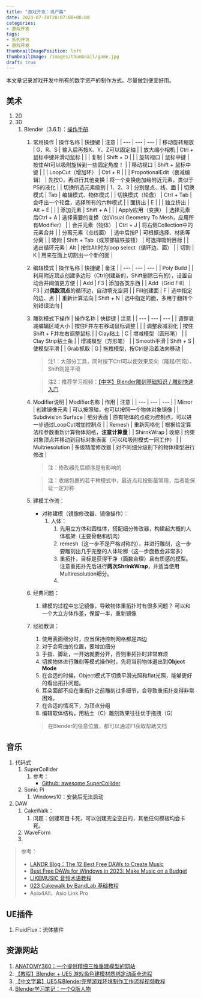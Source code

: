 ```yaml
---
title: "游戏开发：资产篇"
date: 2023-07-30T20:07:00+08:00
categories:
- 游戏开发
tags:
- 系列开坑
- 游戏开发
thumbnailImagePosition: left
thumbnailImage: /images/thumbnail/game.jpg
draft: true
---
```

本文章记录游戏开发中所有的数字资产的制作方式。尽量做到便宜好用。
<!--more-->

## 美术
1. 2D
2. 3D
   1. Blender（3.6.1）：[操作手册](https://docs.blender.org/manual/zh-hans/3.6/index.html)
      1. 常用操作
         | 操作名称 | 快捷键 | 注意 |
         | --- | --- | --- |
         | 移动旋转缩放 | G、R、S | 输入后再按X、Y、Z可以固定轴 |
         | 放大缩小相机 | Ctrl + 鼠标中键并滑动鼠标 | |
         | 复制 | Shift + D | |
         | 旋转视口 | 鼠标中键 | 按住Alt可以吸附旋转到一些固定角度！ |
         | 移动视口 | Shift + 鼠标中键 |  |
         | LoopCut（增加环） | Ctrl + R | |
         | PropotionalEdit（衰减编辑） | 先按O，再进行其他变换 | 将一个变换施加给附近元素，类似于PS的液化 |
         | 切换所选元素级别 | 1、2、3 | 分别是点、线、面 |
         | 切换模式 | Tab | 编辑模式、物体模式 |
         | 切换模式（轮盘） | Ctrl + Tab | 会呼出一个轮盘，选择所有的六种模式 |
         | 面挤出 | E | |
         | 独立挤出 | Alt + E |  |
         | 添加元素 | Shift + A |  |
         | Apply应用（变换） | 选择元素后Ctrl + A | 选择需要的变换（如Visual Geometry To Mesh，应用所有Modifier） |
         | 合并元素（物体） | Ctrl + J | 将右侧Collection中的元素合并 |
         | 分离元素（点线面） | 选中后按P | 可根据选择、材质等分离 |
         | 吸附 | Shift + Tab（或顶部磁铁按钮） | 可选择吸附目标 |
         | 选出循环元素 | Alt | 按住Alt时为loop select（循环边、面） |
         | 切割 | K | 用来在面上切割出一个新的面 |
      2. 编辑模式
         | 操作名称 | 快捷键 | 备注 |
         | --- | --- | --- |
         | Poly Build |  | 利用附近顶点创建多边形（Ctrl创建新的，Shift删除已有的），设置自动合并阈值更方便 |
         | Add | F3 | 添加各类东西 |
         | Add（Grid Fill） | F3 | 对**偶数顶点**的循环边，自动填充空洞 |
         | Fill创建面 | F | 选中指定的边、点 |
         | 重新计算法向 |  Shift + N | 选中指定的面，多用于翻转个别错误法向 |

      3. 雕刻模式下操作
         | 操作名称 | 快捷键 | 注意 |
         | --- | --- | --- |
         | 调整衰减编辑区域大小 | 按住F并左右移动鼠标调整 | |
         | 调整衰减羽化 | 按住Shift + F并左右调整鼠标 |
         | Clay粘土 | C | 增减模型（圆形笔） |
         | Clay Strip粘土条 |  | 增减模型（方形笔） |
         | Smooth平滑 | Shift + S | 使模型平滑 |
         | Grab抓取 | G | 拖拽模型，按Ctrl是沿着法向移动 |

         > 注1：大部分工具，同时按下Ctrl可以使效果反向（隆起/凹陷）、Shift则是平滑

         > 注2：推荐学习视频：[【中字】Blender雕刻基础知识 / 雕刻快速入门](https://www.bilibili.com/video/BV1tD4y1X7zi)
      4. Modifier说明
         | Modifier名称 | 作用 | 注意 |
         | --- | --- | --- |
         | Mirror | 创建镜像元素 | 可以按照轴，也可以按照一个物体对象镜像 |
         | Subdivision Surface | 细分表面 | 原有物体的点成为控制点，可以进一步通过LoopCut增加控制点 |
         | Remesh | 重新网格化 | 根据给定算法和参数重新计算物体网格，**注意计算量** |
         | ShirnkWrap | 收缩 | 约束对象顶点并移动到目标对象表面（可以和吸附模式一同工作） |
         | Multriesolution | 多级精度修改器 | 对不同细分级别下的物体模型进行修改 |
         
         > 注：修改器先后顺序是有影响的
         
         > 注：收缩包裹的若干种模式中，最近点和投影最常用，后者能保证一定对称

      5. 建模工作流：
         - 对称建模（镜像修改器、镜像操作）：
           1. 人体：
              1. 先用立方体和圆柱体，搭配细分修改器，构建起大概的人体框架（主要骨骼和肌肉）
              2. remesh（这一步不是严格对称的），并进行雕刻，这一步要雕刻出几乎完整的人体轮廓（这一步面数会非常多）
              3. 重拓扑，目标是获得干净（面数合理）且有质感的模型。注意重拓扑先后进行**两次ShrinkWrap**，并适当使用Multiresolution细分。
              4. 
      6. 经典问题：
         1. 建模的过程中忘记镜像，导致物体重拓扑时有很多问题？
            可以和一个大立方体作差，保留一半，重新镜像
      7. 经验教训：
         1. 使用表面细分时，应当保持控制网格都是四边
         2. 对于会弯曲的位置，要增加细分
         3. 手指、脚趾，一开始就要分开，否则重拓扑时非常麻烦
         4. 切换物体进行雕刻等模式操作时，先将当前物体退出到**Object Mode**
         5. 在合适的时候，Object模式下切换平滑光照和flat光照，能够更好的看出拓扑问题。
         6. 耳朵面部不应在重拓扑之前雕刻过多细节，会导致重拓扑变得非常困难。
         7. 在合适的情况下，为顶点分组
         8. 编辑软体结构，用粘土（C）雕刻效果往往优于拖拽（G）

         > 在Blender的任意位置，都可以通过F1获取帮助文档

## 音乐
1. 代码式
   1. SuperCollider
      1. 参考：
         - [Github: awesome SuperCollider](https://github.com/madskjeldgaard/awesome-supercollider)
   2. Sonic Pi
      1. Windows10：安装后无法启动
2. DAW
   1. CakeWalk：
      1. 问题：创建项目卡死，可以创建完全空白的，其他任何模板均会卡死。
   2. WaveForm
   3. 

> 参考：
> - [LANDR Blog：The 12 Best Free DAWs to Create Music](https://blog.landr.com/best-free-daw/)
> - [Best Free DAWs for Windows in 2023: Make Music on a Budget](https://www.youtube.com/watch?v=Un6xUqBWSe0)
> - [LIKEMUSIC 音频术语教程](https://www.bilibili.com/video/BV1ye4y1T7Z3)
> - [023 Cakewalk by BandLab 基础教程](https://www.bilibili.com/video/BV1dt4y1J7pT)
> - Asio4All、Asio Link Pro

## UE插件
1. FluidFlux：流体插件

## 资源网站
1. [ANATOMY360：一个提供精细三维重建模型的网站](http://anatomy360.info/)
1. [【教程】Blender + UE5 游戏角色建模材质绑定动画全流程](https://www.bilibili.com/video/BV1MY4y1X7gn/)
1. [【中文字幕】UE5与Blender完整游戏环境制作工作流程视频教程](https://www.bilibili.com/video/BV1Ft4y1T7KW)
1. [Blender学习笔记：一个Q版人物](https://space.bilibili.com/27462787/channel/collectiondetail?sid=902549)